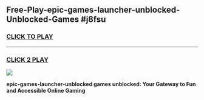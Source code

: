 
## Free-Play-epic-games-launcher-unblocked-Unblocked-Games #j8fsu
<h3>
<a href="https://news.freeplayer.one?title=epic-games-launcher-unblocked&ref=8M">CLICK TO PLAY</a></h3>
<hr>

<h3>
<a href="https://news.freeplayer.one?title=epic-games-launcher-unblocked&ref=8M">CLICK 2 PLAY</a>
  
</h3>

<a href="https://news.freeplayer.one?title=epic-games-launcher-unblocked&ref=8M"><img src="https://clearcache.store/games.png"></a>


**epic-games-launcher-unblocked games unblocked: Your Gateway to Fun and Accessible Online Gaming**
